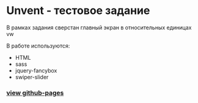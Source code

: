 # Unvent - тестовое задание

В рамках задания сверстан главный экран в относительных единицах vw

В работе используются:
- HTML
- sass
- jquery-fancybox
- swiper-slider

### [view github-pages](https://kombat-fml.github.io/Unvent/)
